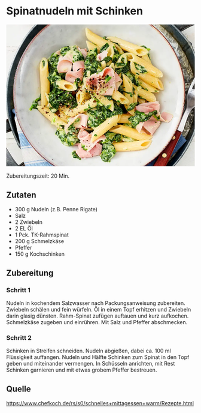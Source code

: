 # Spinatnudeln mit Schinken
![Spinatnudeln](img/schnelle-spinatnudeln-mit-schinken-f9978202,id=6cb9a91a,b=lecker,w=980,rm=sk.webp)

Zubereitungszeit: 20 Min.

## Zutaten
- 300 g Nudeln (z.B. Penne Rigate)
- Salz
- 2 Zwiebeln
- 2 EL Öl
- 1 Pck. TK-Rahmspinat
- 200 g Schmelzkäse
- Pfeffer
- 150 g Kochschinken 

## Zubereitung
### Schritt 1
Nudeln in kochendem Salzwasser nach Packungsanweisung zubereiten. Zwiebeln schälen und fein würfeln. Öl in einem Topf erhitzen und Zwiebeln darin glasig dünsten. Rahm-Spinat zufügen auftauen und kurz aufkochen. Schmelzkäse zugeben und einrühren. Mit Salz und Pfeffer abschmecken.

### Schritt 2
Schinken in Streifen schneiden. Nudeln abgießen, dabei ca. 100 ml Flüssigkeit auffangen. Nudeln und Hälfte Schinken zum Spinat in den Topf geben und miteinander vermengen. In Schüsseln anrichten, mit Rest Schinken garnieren und mit etwas grobem Pfeffer bestreuen.

## Quelle
https://www.chefkoch.de/rs/s0/schnelles+mittagessen+warm/Rezepte.html
